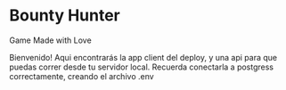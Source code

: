 # Bounty Hunter
Game Made with Love

Bienvenido! Aqui encontrarás la app client del deploy, y una api para que puedas correr desde tu servidor local. Recuerda conectarla a postgress correctamente, creando el archivo .env
